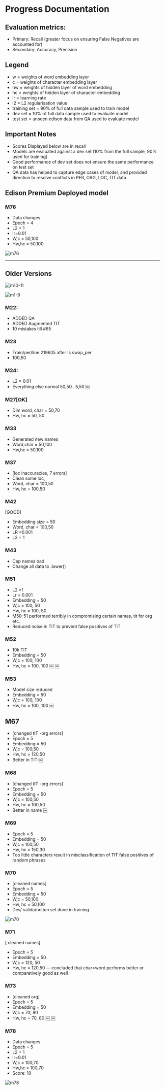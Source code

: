 # Progress Documentation

## Evaluation metrics: 
- Primary: Recall (greater focus on ensuring False Negatives are accounted for)
- Secondary: Accuracy, Precision 

## Legend
- w = weights of word embedding layer
- c = weights of character embedding layer
- hw = weights of hidden layer of word embedding
- hc = weights of hidden layer of character embedding
- lr = learning rate
- l2 = L2 regularisation value
- training set = 90% of full data sample used to train model
- dev set = 10% of full data sample used to evaluate model
- test set = unseen edison data from QA used to evaluate model

## Important Notes
- Scores Displayed below are in recall
- Models are evaluated against a dev set (10% from the full sample, 90% used for training)
- Good performance of dev set does not ensure the same performance on test set
- QA data has helped to capture edge cases of model, and provided direction to resolve conflicts in PER, ORG, LOC, TIT data 

## Edison Premium Deployed model
### M76
- Data changes
- Epoch = 4
- L2 = 1
- lr=0.01
- W,c = 50,100
- Hw,hc = 50,100

![m76](https://github.com/yuanlida/nc/blob/master/performance/m76.png)

-----------------

## Older Versions
![m10-11](https://github.com/yuanlida/nc/blob/master/performance/m10-11.png)


![m1-9](https://github.com/yuanlida/nc/blob/master/performance/m1-9.png)

### M22:
- ADDED QA
- ADDED Augmented TIT
- 10 mistakes till #65

### M23
- Train/per/line 219605 after Is swap_per
- 100,50

### M24: 
- L2 = 0.01
- Everything else normal 
50,50 . 5,50
￼
### M27[OK]
- Dim word, char = 50,70
- Hw, hc = 50, 50

### M33
- Generated new names
- Word,char = 50,100
- Hw,hc = 50,100

### M37
- [loc inaccuracies, 7 errors]
- Clean some loc,
- Word, char = 100,50
- Hw, hc = 100,50

### M42
[GOOD]
- Embedding size = 50
- Word, char = 100,50
- LR =0.001
- L2 = 1

### M43
- Cap names bad
- Change all data to .lower()

### M51
- L2 =1 
- Lr = 0.001
- Embedding = 50
- W,c = 100, 50
- Hw, hc = 100, 50
- M50-51 performed terribly in compromising certain names, tit for org etc.
- Reduced noise in TIT to prevent false positives of TIT

### M52
- 10k TIT
- Embedding = 50
- W,c = 100, 100
- Hw, hc = 100, 100
￼
￼
### M53
- Model size reduced
- Embedding = 50
- W,c = 100, 100
- Hw, hc = 100, 100
￼
## M67
- [changed tIT -org errors]
- Epoch = 5
- Embedding = 50
- W,c =  100,50
- Hw, hc = 120,50
- Better in TIT
￼
###  M68
- [changed tIT -org errors]
- Epoch = 5
- Embedding = 50
- W,c =  100,50
- Hw, hc = 100,50
- Better in name
￼
### M69
- Epoch = 5
- Embedding = 50
- W,c =  100,50
- Hw, hc = 150,30
- Too little characters result in misclassification of TIT false positives of random phrases

### M70
- [cleaned names]
- Epoch = 5
- Embedding = 50
- W,c =  50,100
- Hw, hc = 50,100
- Dev/ valida/nction set done in training 

![m70](https://github.com/yuanlida/nc/blob/master/performance/m70.png)


### M71
[ cleaned names]
- Epoch = 5
- Embedding = 50
- W,c =  120, 50
- Hw, hc = 120,50
— concluded that char>word performs better or comparatively good as well

### M73
- [cleaned org]
- Epoch = 5
- Embedding = 50
- W,c =  70, 80
- Hw, hc = 70, 80
￼
￼
### M78
- Data changes
- Epoch = 5
- L2 = 1
- lr=0.01
- W,c = 100,70
- Hw,hc = 100,70
- Score: 10

![m78](https://github.com/yuanlida/nc/blob/master/performance/m78.png)
